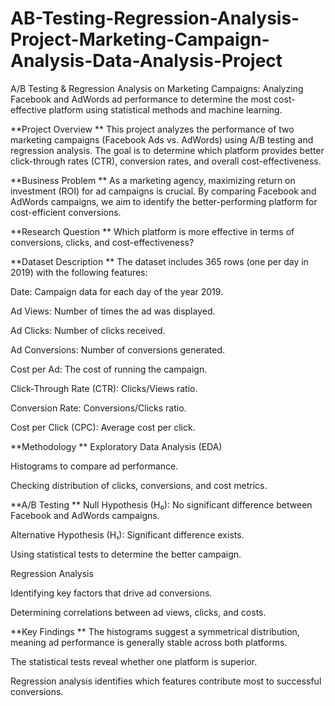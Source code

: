 # AB-Testing-Regression-Analysis-Project-Marketing-Campaign-Analysis-Data-Analysis-Project
A/B Testing &amp; Regression Analysis on Marketing Campaigns: Analyzing Facebook and AdWords ad performance to determine the most cost-effective platform using statistical methods and machine learning.

**Project Overview
**
This project analyzes the performance of two marketing campaigns (Facebook Ads vs. AdWords) using A/B testing and regression analysis. The goal is to determine which platform provides better click-through rates (CTR), conversion rates, and overall cost-effectiveness.

**Business Problem
**
As a marketing agency, maximizing return on investment (ROI) for ad campaigns is crucial. By comparing Facebook and AdWords campaigns, we aim to identify the better-performing platform for cost-efficient conversions.

**Research Question
**
Which platform is more effective in terms of conversions, clicks, and cost-effectiveness?

**Dataset Description
**
The dataset includes 365 rows (one per day in 2019) with the following features:

Date: Campaign data for each day of the year 2019.

Ad Views: Number of times the ad was displayed.

Ad Clicks: Number of clicks received.

Ad Conversions: Number of conversions generated.

Cost per Ad: The cost of running the campaign.

Click-Through Rate (CTR): Clicks/Views ratio.

Conversion Rate: Conversions/Clicks ratio.

Cost per Click (CPC): Average cost per click.

**Methodology
**
Exploratory Data Analysis (EDA)

Histograms to compare ad performance.

Checking distribution of clicks, conversions, and cost metrics.

**A/B Testing
**
Null Hypothesis (H₀): No significant difference between Facebook and AdWords campaigns.

Alternative Hypothesis (H₁): Significant difference exists.

Using statistical tests to determine the better campaign.

Regression Analysis

Identifying key factors that drive ad conversions.

Determining correlations between ad views, clicks, and costs.

**Key Findings
**
The histograms suggest a symmetrical distribution, meaning ad performance is generally stable across both platforms.

The statistical tests reveal whether one platform is superior.

Regression analysis identifies which features contribute most to successful conversions.
